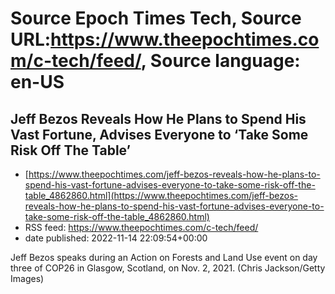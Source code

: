 # Source Epoch Times Tech, Source URL:https://www.theepochtimes.com/c-tech/feed/, Source language: en-US

## Jeff Bezos Reveals How He Plans to Spend His Vast Fortune, Advises Everyone to ‘Take Some Risk Off The Table’
 - [https://www.theepochtimes.com/jeff-bezos-reveals-how-he-plans-to-spend-his-vast-fortune-advises-everyone-to-take-some-risk-off-the-table_4862860.html](https://www.theepochtimes.com/jeff-bezos-reveals-how-he-plans-to-spend-his-vast-fortune-advises-everyone-to-take-some-risk-off-the-table_4862860.html)
 - RSS feed: https://www.theepochtimes.com/c-tech/feed/
 - date published: 2022-11-14 22:09:54+00:00

Jeff Bezos speaks during an Action on Forests and Land Use event on day three of COP26 in Glasgow, Scotland, on Nov. 2, 2021. (Chris Jackson/Getty Images)
